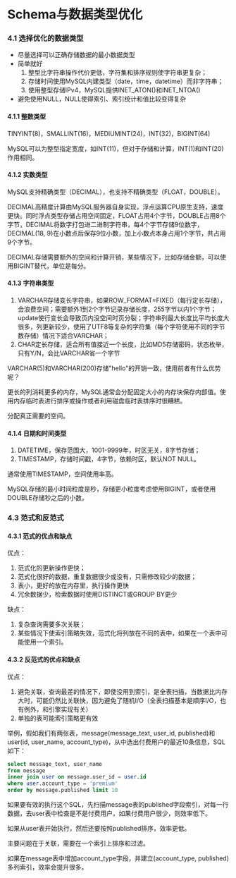 # Schema与数据类型优化

### 4.1 选择优化的数据类型

- 尽量选择可以正确存储数据的最小数据类型
- 简单就好
  1. 整型比字符串操作代价更低，字符集和排序规则使字符串更复杂；
  2. 存储时间使用MySQL内建类型（date，time，datetime）而非字符串；
  3. 使用整型存储IPv4，MySQL提供INET_ATON()和INET_NTOA()
- 避免使用NULL，NULL使得索引、索引统计和值比较变得复杂

#### 4.1.1 整数类型

TINYINT(8)，SMALLINT(16)，MEDIUMINT(24)，INT(32)，BIGINT(64)

MySQL可以为整型指定宽度，如INT(11)，但对于存储和计算，INT(1)和INT(20)作用相同。

#### 4.1.2 实数类型

MySQL支持精确类型（DECIMAL），也支持不精确类型（FLOAT，DOUBLE）。

DECIMAL高精度计算由MySQL服务器自身实现，浮点运算CPU原生支持，速度更快。同时浮点类型存储占用空间固定，FLOAT占用4个字节，DOUBLE占用8个字节，DECIMAL将数字打包进二进制字符串，每4个字节存储9位数字，DECIMAL(18, 9)在小数点后保存9位小数，加上小数点本身占用1个字节，共占用9个字节。

DECIMAL存储需要额外的空间和计算开销，某些情况下，比如存储金额，可以使用BIGINT替代，单位是每分。

#### 4.1.3 字符串类型

1. VARCHAR存储变长字符串，如果ROW_FORMAT=FIXED（每行定长存储），会浪费空间；需要额外1到2个字节记录存储长度，255字节以内1个字节；update使行变长会导致页内没空间时页分裂；字符串列最大长度比平均长度大很多，列更新较少，使用了UTF8等复杂的字符集（每个字符使用不同的字节数存储）情况下适合VARCHAR；
2. CHAR定长存储，适合所有值接近一个长度，比如MD5存储密码，状态枚举，只有Y/N，会比VARCHAR省一个字节

VARCHAR(5)和VARCHAR(200)存储"hello"的开销一致，使用前者有什么优势呢？

更长的列消耗更多的内存，MySQL通常会分配固定大小的内存块保存内部值。使用内存临时表进行排序或操作或者利用磁盘临时表排序时很糟糕。

分配真正需要的空间。

#### 4.1.4 日期和时间类型

1. DATETIME，保存范围大，1001-9999年，时区无关，8字节存储；
2. TIMESTAMP，存储时间戳，4字节，依赖时区，默认NOT NULL。

通常使用TIMESTAMP，空间使用率高。

MySQL存储的最小时间粒度是秒，存储更小粒度考虑使用BIGINT，或者使用DOUBLE存储秒之后的小数。

### 4.3 范式和反范式

#### 4.3.1 范式的优点和缺点

优点：

1. 范式化的更新操作更快；
2. 范式化很好的数据，重复数据很少或没有，只需修改较少的数据；
3. 表小，更好的放在内存里，执行操作更快
4. 冗余数据少，检索数据时使用DISTINCT或GROUP BY更少

缺点：

1. 复杂查询需要多次关联；
2. 某些情况下使索引策略失效，范式化将列放在不同的表中，如果在一个表中可能使用一个索引。

#### 4.3.2 反范式的优点和缺点

优点：

1. 避免关联，查询最差的情况下，即使没用到索引，是全表扫描，当数据比内存大时，可能仍然比关联快，因为避免了随机I/O（全表扫描基本是顺序I/O，也有例外，和引擎实现有关）
2. 单独的表可能索引策略更有效

举例，假如我们有两张表，message(message_text, user_id, published)和user(id, user_name, account_type)，从中选出付费用户的最近10条信息，SQL如下：

```SQL
select message_text, user_name
from message
inner join user on message.user_id = user.id
where user.account_type = 'premium'
order by message.published limit 10
```

如果要有效的执行这个SQL，先扫描message表的published字段索引，对每一行数据，去user表中检查是不是付费用户，如果付费用户很少，则效率低下。

如果从user表开始执行，然后还要按照published排序，效率更低。

主要问题在于关联，需要在一个索引上排序和过滤。

如果在message表中增加account_type字段，并建立(account_type, published)多列索引，效率会提升很多。